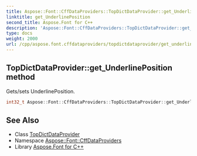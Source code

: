 ```yaml
---
title: Aspose::Font::CffDataProviders::TopDictDataProvider::get_UnderlinePosition method
linktitle: get_UnderlinePosition
second_title: Aspose.Font for C++
description: 'Aspose::Font::CffDataProviders::TopDictDataProvider::get_UnderlinePosition method. Gets/sets UnderlinePosition in C++.'
type: docs
weight: 2000
url: /cpp/aspose.font.cffdataproviders/topdictdataprovider/get_underlineposition/
---
```

## TopDictDataProvider::get_UnderlinePosition method


Gets/sets UnderlinePosition.

```cpp
int32_t Aspose::Font::CffDataProviders::TopDictDataProvider::get_UnderlinePosition()
```

## See Also

* Class [TopDictDataProvider](../)
* Namespace [Aspose::Font::CffDataProviders](../../)
* Library [Aspose.Font for C++](../../../)
